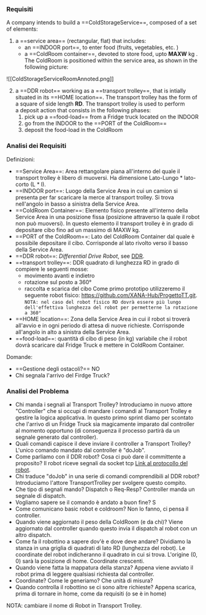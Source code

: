 ### Requisiti
A company intends to build a ==ColdStorageService==, composed of a set of elements:

1. a ==service area== (rectangular, flat) that includes:
    - an ==INDOOR port==, to enter food (fruits, vegetables, etc. )
    - a ==ColdRoom container==, devoted to store food, upto **MAXW** kg .
    The ColdRoom is positioned within the service area, as shown in the following picture:

![[ColdStorageServiceRoomAnnoted.png]]

2. a ==DDR robot== working as a ==transport trolley==, that is intially situated in its ==HOME location==. The transport trolley has the form of a square of side length **RD**.
    The transport trolley is used to perform a deposit action that consists in the following phases:
    1. pick up a ==food-load== from a Fridge truck located on the INDOOR
    2. go from the INDOOR to the ==PORT of the ColdRoom==
    3. deposit the food-load in the ColdRoom

### Analisi dei Requisiti
Definizioni:
- ==Service Area==: Area rettangolare piana all'interno del quale il transport trolley è libero di muoversi. Ha dimensione Lato-Lungo * lato-corto (L * l).
- ==INDOOR port==: Luogo della Service Area in cui un camion si presenta per far scaricare la merce al transport trolley. Si trova nell'angolo in basso a sinistra della Service Area.
- ==ColdRoom Container==: Elemento fisico presente all'interno della Service Area in una posizione fissa (posizione attraverso la quale il robot non può muoversi). In questo elemento il transport trolley è in grado di depositare cibo fino ad un massimo di MAXW kg.
- ==PORT of the ColdRoom==: Lato del ColdRoom Container dal quale è possibile depositare il cibo. Corrisponde al lato rivolto verso il basso della Service Area.
- ==DDR robot==: *Differential Drive Robot*, see [DDR](https://www.youtube.com/watch?v=aE7RQNhwnPQ).
- ==transport trolley==: DDR quadrato di lunghezza RD in grado di compiere le seguenti mosse: 
	- movimento avanti e indietro
	- rotazione sul posto a 360°
	- raccolta e scarica del cibo
   Come primo prototipo utilizzeremo il seguente robot fisico: https://github.com/XANA-Hub/ProgettoTT.git.
	`NOTA: nel caso del robot fisico RD dovrà essere più lungo dell'effettiva lunghezza del robot per permetterne la rotazione a 360°`
- ==HOME location==: Zona della Service Area in cui il robot si troverà all'avvio e in ogni periodo di attesa di nuove richieste. Corrisponde all'angolo in alto a sinistra della Service Area.
- ==food-load==: quantità di cibo di peso (in kg) variabile che il robot dovrà scaricare dal Fridge Truck e mettere in ColdRoom Container.


Domande:
- ==Gestione degli ostacoli?== NO
- Chi segnala l'arrivo del Firdge Truck?

### Analisi del Problema
- Chi manda i segnali al Transport Trolley?
	Introduciamo in nuovo attore "Controller" che si occupi di mandare i comandi al Transport Trolley e gestire la logica applicativa. In questo primo sprint diamo per scontato che l'arrivo di un Fridge Truck sia magicamente imparato dal controller al momento opportuno (di conseguenza il processo partirà da un segnale generato dal controller).
- Quali comandi capisce il deve inviare il controller a Transport Trolley?
	L'unico comando mandato dal controller è "doJob".
- Come parliamo con il DDR robot? Cosa ci può dare il committente a proposito?
	Il robot riceve segnali da socket tcp [Link al protocollo del robot](https://github.com/XANA-Hub/ProgettoTT/blob/main/Sprint%201.md).
- Chi traduce "doJob" in una serie di comandi comprendibili al DDR robot?
	Introduciamo l'attore TransportTrolley per svolgere questo compito.
- Che tipo di segnali mando? Dispatch o Req-Resp?
	Controller manda un segnale di dispatch.
- Vogliamo sapere se il comando è andato a buon fine? S
- Come comunicano basic robot e coldroom?
	Non lo fanno, ci pensa il controller.
- Quando viene aggiornato il peso della ColdRoom (e da chi)?
	Viene aggiornato dal controller quando questo invia il dispatch al robot con un altro dispatch.
- Come fa il robottino a sapere dov'è e dove deve andare?
	Dividiamo la stanza in una griglia di quadrati di lato RD (lunghezza del robot). Le coordinate del robot indicheranno il quadrato in cui si trova. L'origine (0, 0) sarà la posizione di home. Coordinate crescenti.
- Quando viene fatta la mappatura della stanza?
	Appena viene avviato il robot prima di leggere qualsiasi richiesta dal controller.
- Coordinate? Come le generiamo? Che unità di misura?
- Quando controlla il robottino se ci sono altre richieste?
	Appena scarica, prima di tornare in home, come da requisiti (o se è in home)

NOTA: cambiare il nome di Robot in Transport Trolley.